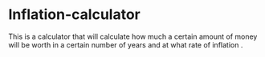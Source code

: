 # Inflation-calculator

This is a calculator that will calculate how much a certain amount of money 
will be worth in a certain number of years and at what rate of inflation .
